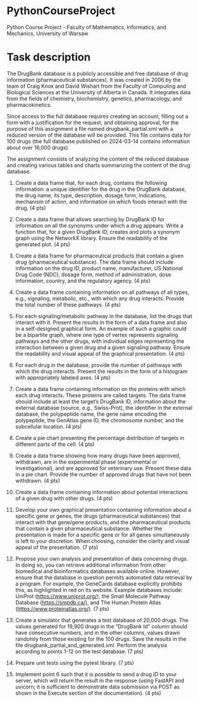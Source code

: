 # PythonCourseProject
Python Course Project - Faculty of Mathematics, Informatics, and Mechanics, University of Warsaw

# Task description

The DrugBank database is a publicly accessible and free database of drug information (pharmaceutical substances). It was created in 2006 by the team of Craig Knox and David Wishart from the Faculty of Computing and Biological Sciences at the University of Alberta in Canada. It integrates data from the fields of chemistry, biochemistry, genetics, pharmacology, and pharmacokinetics.

Since access to the full database requires creating an account, filling out a form with a justification for the request, and obtaining approval, for the purpose of this assignment a file named drugbank_partial.xml with a reduced version of the database will be provided. This file contains data for 100 drugs (the full database published on 2024-03-14 contains information about over 16,000 drugs).

The assignment consists of analyzing the content of the reduced database and creating various tables and charts summarizing the content of the drug database.

1) Create a data frame that, for each drug, contains the following information: a unique identifier for the drug in the DrugBank database, the drug name, its type, description, dosage form, indications, mechanism of action, and information on which foods interact with the drug. (4 pts)

2) Create a data frame that allows searching by DrugBank ID for information on all the synonyms under which a drug appears. Write a function that, for a given DrugBank ID, creates and plots a synonym graph using the NetworkX library. Ensure the readability of the generated plot. (4 pts)

3) Create a data frame for pharmaceutical products that contain a given drug (pharmaceutical substance). The data frame should include information on the drug ID, product name, manufacturer, US National Drug Code (NDC), dosage form, method of administration, dose information, country, and the regulatory agency. (4 pts)

4) Create a data frame containing information on all pathways of all types, e.g., signaling, metabolic, etc., with which any drug interacts. Provide the total number of these pathways. (4 pts)

5) For each signaling/metabolic pathway in the database, list the drugs that interact with it. Present the results in the form of a data frame and also in a self-designed graphical form. An example of such a graphic could be a bipartite graph, where one type of vertex represents signaling pathways and the other drugs, with individual edges representing the interaction between a given drug and a given signaling pathway. Ensure the readability and visual appeal of the graphical presentation. (4 pts)

6) For each drug in the database, provide the number of pathways with which the drug interacts. Present the results in the form of a histogram with appropriately labeled axes. (4 pts)

7) Create a data frame containing information on the proteins with which each drug interacts. These proteins are called targets. The data frame should include at least the target’s DrugBank ID, information about the external database (source, e.g., Swiss-Prot), the identifier in the external database, the polypeptide name, the gene name encoding the polypeptide, the GenAtlas gene ID, the chromosome number, and the subcellular location. (4 pts)

8) Create a pie chart presenting the percentage distribution of targets in different parts of the cell. (4 pts)

9) Create a data frame showing how many drugs have been approved, withdrawn, are in the experimental phase (experimental or investigational), and are approved for veterinary use. Present these data in a pie chart. Provide the number of approved drugs that have not been withdrawn. (4 pts)

10) Create a data frame containing information about potential interactions of a given drug with other drugs. (4 pts)

11) Develop your own graphical presentation containing information about a specific gene or genes, the drugs (pharmaceutical substances) that interact with that gene/gene products, and the pharmaceutical products that contain a given pharmaceutical substance. Whether the presentation is made for a specific gene or for all genes simultaneously is left to your discretion. When choosing, consider the clarity and visual appeal of the presentation. (7 pts)

12) Propose your own analysis and presentation of data concerning drugs. In doing so, you can retrieve additional information from other biomedical and bioinformatics databases available online. However, ensure that the database in question permits automated data retrieval by a program. For example, the GeneCards database explicitly prohibits this, as highlighted in red on its website. Example databases include: UniProt (https://www.uniprot.org/), the Small Molecule Pathway Database (https://smpdb.ca/), and The Human Protein Atlas (https://www.proteinatlas.org/). (7 pts)

13) Create a simulator that generates a test database of 20,000 drugs. The values generated for 19,900 drugs in the “DrugBank Id” column should have consecutive numbers, and in the other columns, values drawn randomly from those existing for the 100 drugs. Save the results in the file drugbank_partial_and_generated.xml. Perform the analysis according to points 1-12 on the test database. (7 pts)

14) Prepare unit tests using the pytest library. (7 pts)

15) Implement point 6 such that it is possible to send a drug ID to your server, which will return the result in the response (using FastAPI and uvicorn; it is sufficient to demonstrate data submission via POST as shown in the Execute section of the documentation). (4 pts)